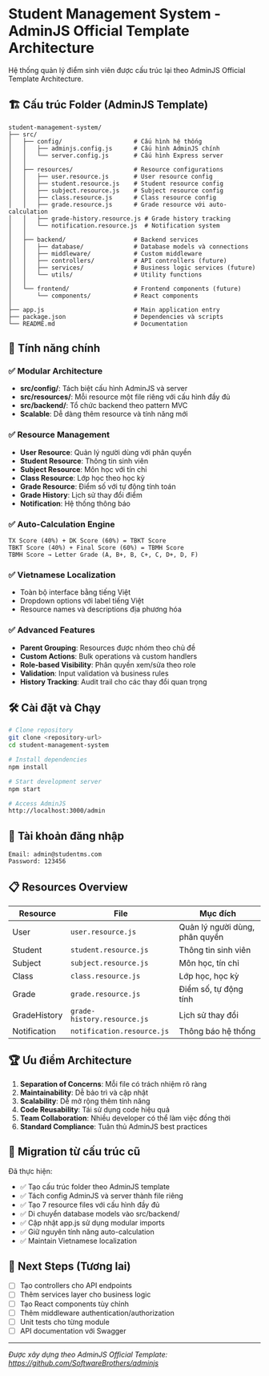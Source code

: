 # Student Management System - AdminJS Official Template Architecture

Hệ thống quản lý điểm sinh viên được cấu trúc lại theo AdminJS Official Template Architecture.

## 🏗️ Cấu trúc Folder (AdminJS Template)

```
student-management-system/
├── src/
│   ├── config/                    # Cấu hình hệ thống
│   │   ├── adminjs.config.js      # Cấu hình AdminJS chính
│   │   └── server.config.js       # Cấu hình Express server
│   │
│   ├── resources/                 # Resource configurations
│   │   ├── user.resource.js       # User resource config
│   │   ├── student.resource.js    # Student resource config
│   │   ├── subject.resource.js    # Subject resource config  
│   │   ├── class.resource.js      # Class resource config
│   │   ├── grade.resource.js      # Grade resource với auto-calculation
│   │   ├── grade-history.resource.js # Grade history tracking
│   │   └── notification.resource.js  # Notification system
│   │
│   ├── backend/                   # Backend services
│   │   ├── database/              # Database models và connections
│   │   ├── middleware/            # Custom middleware
│   │   ├── controllers/           # API controllers (future)
│   │   ├── services/              # Business logic services (future)
│   │   └── utils/                 # Utility functions
│   │
│   └── frontend/                  # Frontend components (future)
│       └── components/            # React components
│
├── app.js                         # Main application entry
├── package.json                   # Dependencies và scripts
└── README.md                      # Documentation
```

## 🚀 Tính năng chính

### ✅ Modular Architecture
- **src/config/**: Tách biệt cấu hình AdminJS và server
- **src/resources/**: Mỗi resource một file riêng với cấu hình đầy đủ
- **src/backend/**: Tổ chức backend theo pattern MVC
- **Scalable**: Dễ dàng thêm resource và tính năng mới

### ✅ Resource Management
- **User Resource**: Quản lý người dùng với phân quyền
- **Student Resource**: Thông tin sinh viên
- **Subject Resource**: Môn học với tín chỉ
- **Class Resource**: Lớp học theo học kỳ
- **Grade Resource**: Điểm số với tự động tính toán
- **Grade History**: Lịch sử thay đổi điểm
- **Notification**: Hệ thống thông báo

### ✅ Auto-Calculation Engine
```
TX Score (40%) + DK Score (60%) = TBKT Score
TBKT Score (40%) + Final Score (60%) = TBMH Score
TBMH Score → Letter Grade (A, B+, B, C+, C, D+, D, F)
```

### ✅ Vietnamese Localization
- Toàn bộ interface bằng tiếng Việt
- Dropdown options với label tiếng Việt
- Resource names và descriptions địa phương hóa

### ✅ Advanced Features
- **Parent Grouping**: Resources được nhóm theo chủ đề
- **Custom Actions**: Bulk operations và custom handlers
- **Role-based Visibility**: Phân quyền xem/sửa theo role
- **Validation**: Input validation và business rules
- **History Tracking**: Audit trail cho các thay đổi quan trọng

## 🛠️ Cài đặt và Chạy

```bash
# Clone repository
git clone <repository-url>
cd student-management-system

# Install dependencies
npm install

# Start development server
npm start

# Access AdminJS
http://localhost:3000/admin
```

## 🔐 Tài khoản đăng nhập

```
Email: admin@studentms.com
Password: 123456
```

## 📋 Resources Overview

| Resource | File | Mục đích |
|----------|------|----------|
| User | `user.resource.js` | Quản lý người dùng, phân quyền |
| Student | `student.resource.js` | Thông tin sinh viên |
| Subject | `subject.resource.js` | Môn học, tín chỉ |
| Class | `class.resource.js` | Lớp học, học kỳ |
| Grade | `grade.resource.js` | Điểm số, tự động tính |
| GradeHistory | `grade-history.resource.js` | Lịch sử thay đổi |
| Notification | `notification.resource.js` | Thông báo hệ thống |

## 🏆 Ưu điểm Architecture

1. **Separation of Concerns**: Mỗi file có trách nhiệm rõ ràng
2. **Maintainability**: Dễ bảo trì và cập nhật
3. **Scalability**: Dễ mở rộng thêm tính năng
4. **Code Reusability**: Tái sử dụng code hiệu quả
5. **Team Collaboration**: Nhiều developer có thể làm việc đồng thời
6. **Standard Compliance**: Tuân thủ AdminJS best practices

## 🔄 Migration từ cấu trúc cũ

Đã thực hiện:
- ✅ Tạo cấu trúc folder theo AdminJS template
- ✅ Tách config AdminJS và server thành file riêng
- ✅ Tạo 7 resource files với cấu hình đầy đủ
- ✅ Di chuyển database models vào src/backend/
- ✅ Cập nhật app.js sử dụng modular imports
- ✅ Giữ nguyên tính năng auto-calculation
- ✅ Maintain Vietnamese localization

## 📝 Next Steps (Tương lai)

- [ ] Tạo controllers cho API endpoints
- [ ] Thêm services layer cho business logic
- [ ] Tạo React components tùy chỉnh
- [ ] Thêm middleware authentication/authorization
- [ ] Unit tests cho từng module
- [ ] API documentation với Swagger

---

*Được xây dựng theo AdminJS Official Template: https://github.com/SoftwareBrothers/adminjs*
